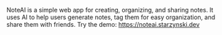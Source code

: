 NoteAI is a simple web app for creating, organizing, and sharing notes. It uses AI to help users generate notes, tag them for easy organization, and share them with friends. 
Try the demo: https://noteai.starzynski.dev
